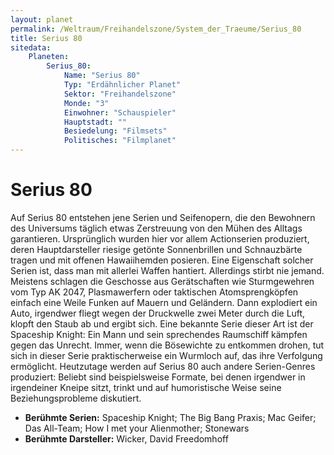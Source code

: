 ```yaml
---
layout: planet
permalink: /Weltraum/Freihandelszone/System_der_Traeume/Serius_80
title: Serius 80
sitedata:
    Planeten:
        Serius_80:
            Name: "Serius 80"
            Typ: "Erdähnlicher Planet"
            Sektor: "Freihandelszone"
            Monde: "3"
            Einwohner: "Schauspieler"
            Hauptstadt: ""
            Besiedelung: "Filmsets"
            Politisches: "Filmplanet"
---
```


# Serius 80

Auf Serius 80 entstehen jene Serien und Seifenopern, die den Bewohnern des Universums täglich etwas Zerstreuung von den Mühen des Alltags garantieren. Ursprünglich wurden hier vor allem Actionserien produziert, deren Hauptdarsteller riesige getönte Sonnenbrillen und Schnauzbärte tragen und mit offenen Hawaiihemden posieren. Eine Eigenschaft solcher Serien ist, dass man mit allerlei Waffen hantiert. Allerdings stirbt nie jemand. Meistens schlagen die Geschosse aus Gerätschaften wie Sturmgewehren vom Typ AK 2047, Plasmawerfern oder taktischen Atomsprengköpfen einfach eine Weile Funken auf Mauern und Geländern. Dann explodiert ein Auto, irgendwer fliegt wegen der Druckwelle zwei Meter durch die Luft, klopft den Staub ab und ergibt sich. Eine bekannte Serie dieser Art ist der Spaceship Knight: Ein Mann und sein sprechendes Raumschiff kämpfen gegen das Unrecht. Immer, wenn die Bösewichte zu entkommen drohen, tut sich in dieser Serie praktischerweise ein Wurmloch auf, das ihre Verfolgung ermöglicht. Heutzutage werden auf Serius 80 auch andere Serien-Genres produziert: Beliebt sind beispielsweise Formate, bei denen irgendwer in irgendeiner Kneipe sitzt, trinkt und auf humoristische Weise seine Beziehungsprobleme diskutiert.

- **Berühmte Serien:** Spaceship Knight; The Big Bang Praxis; Mac Geifer; Das All-Team; How I met your Alienmother; Stonewars
- **Berühmte Darsteller:** Wicker, David Freedomhoff

